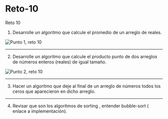# Reto-10
Reto 10


1) Desarrolle un algoritmo que calcule el promedio de un arreglo de reales.

![Punto 1, reto 10](https://github.com/SantiagoGalindoHernandez19/Reto-10/assets/124641609/b1a22296-1a8b-47cb-a982-17357c38ea6f)


---


2) Desarrolle un algoritmo que calcule el producto punto de dos arreglos de números enteros (reales) de igual tamaño.


![Punto 2, reto 10](https://github.com/SantiagoGalindoHernandez19/Reto-10/assets/124641609/f1ed41bd-e30b-4d90-b1d6-1357496bef38)


---

3) Hacer un algoritmo que deje al final de un arreglo de números todos los ceros que aparecieron en dicho arreglo.

---

4) Revisar que son los algoritmos de sorting , entender bubble-sort ( enlace a implementación).
